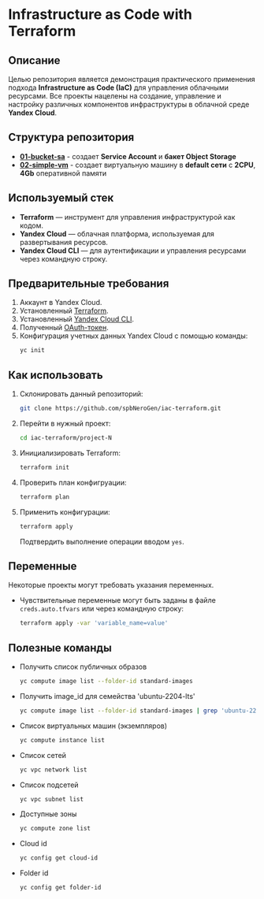 # Infrastructure as Code with Terraform

## Описание

Целью репозитория является демонстрация практического применения подхода **Infrastructure as Code (IaC)** для управления облачными ресурсами. Все проекты нацелены на создание, управление и настройку различных компонентов инфраструктуры в облачной среде **Yandex Cloud**.

## Структура репозитория
- **[01-bucket-sa](./01-bucket-sa/)** - создает **Service Account** и **бакет Object Storage**
- **[02-simple-vm](./02-simple-vm/)** - создает виртуальную машину в **default сети** с **2CPU**, **4Gb** оперативной памяти 

## Используемый стек
- **Terraform** — инструмент для управления инфраструктурой как кодом.
- **Yandex Cloud** — облачная платформа, используемая для развертывания ресурсов.
- **Yandex Cloud CLI** — для аутентификации и управления ресурсами через командную строку.

## Предварительные требования
1. Аккаунт в Yandex Cloud.
2. Установленный [Terraform](https://yandex.cloud/ru/docs/tutorials/infrastructure-management/terraform-quickstart).
3. Установленный [Yandex Cloud CLI](https://cloud.yandex.ru/docs/cli/quickstart).
4. Полученный [OAuth-токен](https://yandex.cloud/ru/docs/iam/concepts/authorization/oauth-token).
5. Конфигурация учетных данных Yandex Cloud с помощью команды:
   ```bash
   yc init
   ```

## Как использовать
1. Склонировать данный репозиторий:
   ```bash
   git clone https://github.com/spbNeroGen/iac-terraform.git
   ```
2. Перейти в нужный проект:
   ```bash
   cd iac-terraform/project-N
   ```
3. Инициализировать Terraform:
   ```bash
   terraform init
   ```
4. Проверить план конфигруации:
   ```bash
   terraform plan
   ```
5. Применить конфигурации:
   ```bash
   terraform apply
   ```
   Подтвердить выполнение операции вводом `yes`.

## Переменные
Некоторые проекты могут требовать указания переменных. 
- Чувствительные переменные могут быть заданы в файле `creds.auto.tfvars` или через командную строку:
    ```bash
    terraform apply -var 'variable_name=value'
    ```

## Полезные команды

- Получить список публичных образов 
    ```bash
    yc compute image list --folder-id standard-images
    ```

- Получить image_id для семейства 'ubuntu-2204-lts'
    ```bash
    yc compute image list --folder-id standard-images | grep 'ubuntu-2204-lts'
    ```

- Список виртуальных машин (экземпляров)
    ```bash
    yc compute instance list
    ```

- Список сетей
    ```bash
    yc vpc network list
    ```

- Список подсетей
    ```bash
    yc vpc subnet list
    ```

- Доступные зоны
    ```bash
    yc compute zone list
    ```

- Cloud id 
    ```bash
    yc config get cloud-id
    ```

- Folder id 
    ```bash
    yc config get folder-id
    ```

